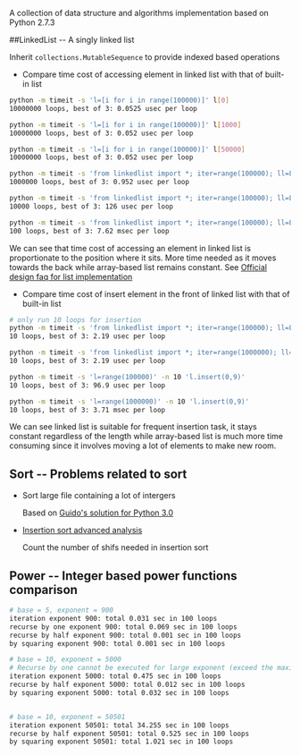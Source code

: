 A collection of data structure and algorithms implementation based on Python 2.7.3

##LinkedList -- A singly linked list 

Inherit `collections.MutableSequence` to provide indexed based operations


- Compare time cost of accessing element in linked list with that of built-in list

```sh
python -m timeit -s 'l=[i for i in range(100000)]' l[0]
10000000 loops, best of 3: 0.0525 usec per loop

python -m timeit -s 'l=[i for i in range(100000)]' l[1000]
10000000 loops, best of 3: 0.052 usec per loop

python -m timeit -s 'l=[i for i in range(100000)]' l[50000]
10000000 loops, best of 3: 0.052 usec per loop

python -m timeit -s 'from linkedlist import *; iter=range(100000); ll=LinkedList(iter)' ll[0]
1000000 loops, best of 3: 0.952 usec per loop

python -m timeit -s 'from linkedlist import *; iter=range(100000); ll=LinkedList(iter)' ll[1000]
10000 loops, best of 3: 126 usec per loop

python -m timeit -s 'from linkedlist import *; iter=range(100000); ll=LinkedList(iter)' ll[50000]
100 loops, best of 3: 7.62 msec per loop
```
We can see that time cost of accessing an element in linked list is proportionate to the position where it sits. More time needed as it moves towards the back while array-based list remains constant. See [Official design faq for list implementation](https://docs.python.org/2/faq/design.html#how-are-lists-implemented)


- Compare time cost of insert element in the front of linked list with that of built-in list
```sh
# only run 10 loops for insertion
python -m timeit -s 'from linkedlist import *; iter=range(100000); ll=LinkedList(iter)' -n 10 'll.insert(0,9)'
10 loops, best of 3: 2.19 usec per loop

python -m timeit -s 'from linkedlist import *; iter=range(1000000); ll=LinkedList(iter)' -n 10 'll.insert(0,9)'
10 loops, best of 3: 2.19 usec per loop

python -m timeit -s 'l=range(100000)' -n 10 'l.insert(0,9)'
10 loops, best of 3: 96.9 usec per loop

python -m timeit -s 'l=range(1000000)' -n 10 'l.insert(0,9)'
10 loops, best of 3: 3.71 msec per loop
```
We can see linked list is suitable for frequent insertion task, it stays constant regardless of the length while array-based list is much more time consuming since it involves moving a lot of elements to make new room.


## Sort -- Problems related to sort

- Sort large file containing a lot of intergers

  Based on [Guido's solution for Python 3.0](neopythonic.blogspot.com.au/2008/10/sorting-million-32-bit-integers-in-2mb.html)

- [Insertion sort advanced analysis](https://www.hackerrank.com/challenges/insertion-sort)
 
  Count the number of shifs needed in insertion sort

## Power -- Integer based power functions comparison
```sh
# base = 5, exponent = 900
iteration exponent 900: total 0.031 sec in 100 loops
recurse by one exponent 900: total 0.069 sec in 100 loops
recurse by half exponent 900: total 0.001 sec in 100 loops
by squaring exponent 900: total 0.001 sec in 100 loops

# base = 10, exponent = 5000
# Recurse by one cannot be executed for large exponent (exceed the maximum depth)
iteration exponent 5000: total 0.475 sec in 100 loops
recurse by half exponent 5000: total 0.012 sec in 100 loops
by squaring exponent 5000: total 0.032 sec in 100 loops


# base = 10, exponent = 50501
iteration exponent 50501: total 34.255 sec in 100 loops
recurse by half exponent 50501: total 0.525 sec in 100 loops
by squaring exponent 50501: total 1.021 sec in 100 loops
```
